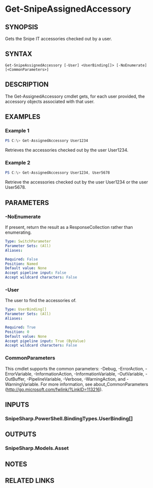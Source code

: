 ﻿---
external help file: SnipeSharp.PowerShell.dll-Help.xml
Module Name: SnipeSharp.PowerShell
online version:
schema: 2.0.0
---

# Get-SnipeAssignedAccessory

## SYNOPSIS
Gets the Snipe IT accessories checked out by a user.

## SYNTAX

```
Get-SnipeAssignedAccessory [-User] <UserBinding[]> [-NoEnumerate] [<CommonParameters>]
```

## DESCRIPTION
The Get-AssignedAccessory cmdlet gets, for each user provided, the accessory objects associated with that user.

## EXAMPLES

### Example 1
```powershell
PS C:\> Get-AssignedAccessory User1234
```

Retrieves the accessories checked out by the user User1234.

### Example 2
```powershell
PS C:\> Get-AssignedAccessory User1234, User5678
```

Retrieve the accessories checked out by the user User1234 or the user User5678.

## PARAMETERS

### -NoEnumerate
If present, return the result as a ResponseCollection rather than enumerating.

```yaml
Type: SwitchParameter
Parameter Sets: (All)
Aliases:

Required: False
Position: Named
Default value: None
Accept pipeline input: False
Accept wildcard characters: False
```

### -User
The user to find the accessories of.

```yaml
Type: UserBinding[]
Parameter Sets: (All)
Aliases:

Required: True
Position: 0
Default value: None
Accept pipeline input: True (ByValue)
Accept wildcard characters: False
```

### CommonParameters
This cmdlet supports the common parameters: -Debug, -ErrorAction, -ErrorVariable, -InformationAction, -InformationVariable, -OutVariable, -OutBuffer, -PipelineVariable, -Verbose, -WarningAction, and -WarningVariable.
For more information, see about_CommonParameters (http://go.microsoft.com/fwlink/?LinkID=113216).

## INPUTS

### SnipeSharp.PowerShell.BindingTypes.UserBinding[]

## OUTPUTS

### SnipeSharp.Models.Asset

## NOTES

## RELATED LINKS
